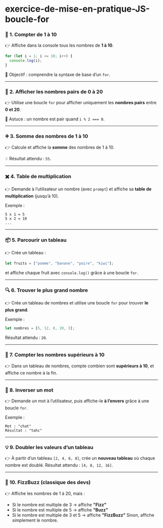 # exercice-de-mise-en-pratique-JS-boucle-for

### 🧩 **1. Compter de 1 à 10**

👉 Affiche dans la console tous les nombres de **1 à 10**.

```js
for (let i = 1; i <= 10; i++) {
  console.log(i);
}
```

🧠 Objectif : comprendre la syntaxe de base d’un `for`.

---

### 🔢 **2. Afficher les nombres pairs de 0 à 20**

👉 Utilise une boucle `for` pour afficher uniquement les **nombres pairs** entre **0 et 20**.

🧠 Astuce : un nombre est pair quand `i % 2 === 0`.

---

### ➕ **3. Somme des nombres de 1 à 10**

👉 Calcule et affiche la **somme** des nombres de 1 à 10.

💡 Résultat attendu : `55`.

---

### ✖️ **4. Table de multiplication**

👉 Demande à l’utilisateur un nombre (avec `prompt`) et affiche sa **table de multiplication** (jusqu’à 10).

Exemple :

```
5 x 1 = 5
5 x 2 = 10
...
```

---

### 📦 **5. Parcourir un tableau**

👉 Crée un tableau :

```js
let fruits = ["pomme", "banane", "poire", "kiwi"];
```

et affiche chaque fruit avec `console.log()` grâce à une boucle `for`.

---

### 🔍 **6. Trouver le plus grand nombre**

👉 Crée un tableau de nombres et utilise une boucle `for` pour trouver **le plus grand**.

Exemple :

```js
let nombres = [5, 12, 8, 20, 3];
```

Résultat attendu : `20`.

---

### 🧮 **7. Compter les nombres supérieurs à 10**

👉 Dans un tableau de nombres, compte combien sont **supérieurs à 10**, et affiche ce nombre à la fin.

---

### 💬 **8. Inverser un mot**

👉 Demande un mot à l’utilisateur, puis affiche-le **à l’envers** grâce à une boucle `for`.

Exemple :

```
Mot : "chat"
Résultat : "tahc"
```

---

### 💡 **9. Doubler les valeurs d’un tableau**

👉 À partir d’un tableau `[2, 4, 6, 8]`, crée un **nouveau tableau** où chaque nombre est doublé.
Résultat attendu : `[4, 8, 12, 16]`.

---

### 🧠 **10. FizzBuzz (classique des devs)**

👉 Affiche les nombres de 1 à 20, mais :

* Si le nombre est multiple de 3 → affiche **"Fizz"**
* Si le nombre est multiple de 5 → affiche **"Buzz"**
* Si le nombre est multiple de 3 et 5 → affiche **"FizzBuzz"**
  Sinon, affiche simplement le nombre.
